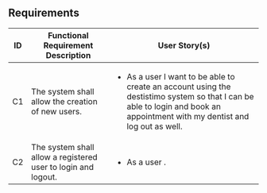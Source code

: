 ## Requirements

<table>
    <thead>
        <tr>
            <th>ID</th>
            <th>Functional Requirement Description</th>
            <th>User Story(s)</th>
        </tr>
    </thead>
    <tbody>
        <tr>
            <td>C1</td>
            <td>The system shall allow the creation of new users.</td>
            <td>
                <ul>
                    <li>
                        As a user I want to be able to create an account using the destistimo system so that I can be able to login and book an appointment with my dentist and log out as well.
                    </li>
                </ul>
            </td>
        </tr>
        <tr>
            <td>C2</td>
            <td>The system shall allow a registered user to login and logout.</td>
            <td>
                <ul>
                    <li>
                        As a user .
                    </li>
                </ul>
            </td>
        </tr>
    </tbody>
</table>
